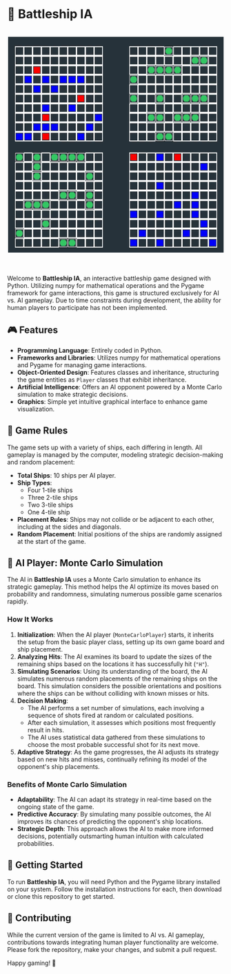 # 🚢 Battleship IA
<br>

<div align="center">
  <img src="./img/created_gif.gif" width="500" height="500">
</div>

<br>
<br>


Welcome to **Battleship IA**, an interactive battleship game designed with Python. Utilizing numpy for mathematical operations and the Pygame framework for game interactions, this game is structured exclusively for AI vs. AI gameplay. Due to time constraints during development, the ability for human players to participate has not been implemented.

## 🎮 Features

- **Programming Language**: Entirely coded in Python.
- **Frameworks and Libraries**: Utilizes numpy for mathematical operations and Pygame for managing game interactions.
- **Object-Oriented Design**: Features classes and inheritance, structuring the game entities as `Player` classes that exhibit inheritance.
- **Artificial Intelligence**: Offers an AI opponent powered by a Monte Carlo simulation to make strategic decisions.
- **Graphics**: Simple yet intuitive graphical interface to enhance game visualization.

## 📐 Game Rules

The game sets up with a variety of ships, each differing in length. All gameplay is managed by the computer, modeling strategic decision-making and random placement:

- **Total Ships**: 10 ships per AI player.
- **Ship Types**:
  - Four 1-tile ships
  - Three 2-tile ships
  - Two 3-tile ships
  - One 4-tile ship
- **Placement Rules**: Ships may not collide or be adjacent to each other, including at the sides and diagonals.
- **Random Placement**: Initial positions of the ships are randomly assigned at the start of the game.

## 🧠 AI Player: Monte Carlo Simulation

The AI in **Battleship IA** uses a Monte Carlo simulation to enhance its strategic gameplay. This method helps the AI optimize its moves based on probability and randomness, simulating numerous possible game scenarios rapidly.

### How It Works

1. **Initialization**: When the AI player (`MonteCarloPlayer`) starts, it inherits the setup from the basic player class, setting up its own game board and ship placement.
2. **Analyzing Hits**: The AI examines its board to update the sizes of the remaining ships based on the locations it has successfully hit (`"H"`).
3. **Simulating Scenarios**: Using its understanding of the board, the AI simulates numerous random placements of the remaining ships on the board. This simulation considers the possible orientations and positions where the ships can be without colliding with known misses or hits.
4. **Decision Making**:
   - The AI performs a set number of simulations, each involving a sequence of shots fired at random or calculated positions.
   - After each simulation, it assesses which positions most frequently result in hits.
   - The AI uses statistical data gathered from these simulations to choose the most probable successful shot for its next move.
5. **Adaptive Strategy**: As the game progresses, the AI adjusts its strategy based on new hits and misses, continually refining its model of the opponent's ship placements.

### Benefits of Monte Carlo Simulation

- **Adaptability**: The AI can adapt its strategy in real-time based on the ongoing state of the game.
- **Predictive Accuracy**: By simulating many possible outcomes, the AI improves its chances of predicting the opponent's ship locations.
- **Strategic Depth**: This approach allows the AI to make more informed decisions, potentially outsmarting human intuition with calculated probabilities.

## 🚀 Getting Started

To run **Battleship IA**, you will need Python and the Pygame library installed on your system. Follow the installation instructions for each, then download or clone this repository to get started.

## 🤝 Contributing

While the current version of the game is limited to AI vs. AI gameplay, contributions towards integrating human player functionality are welcome. Please fork the repository, make your changes, and submit a pull request.

Happy gaming! 🎉

